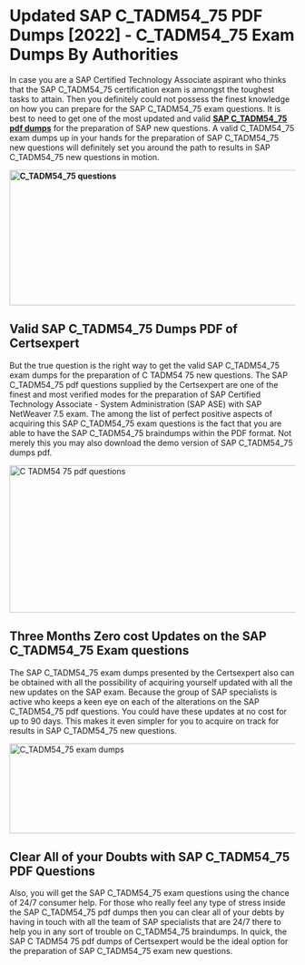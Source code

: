<h1><strong>Updated SAP C_TADM54_75 PDF Dumps [2022] - C_TADM54_75 Exam Dumps By Authorities&nbsp;</strong></h1>
<p><span style="font-weight: 400;">In case you are a SAP Certified Technology Associate aspirant who thinks that the SAP C_TADM54_75 certification exam is amongst the toughest tasks to attain. Then you definitely could not possess the finest knowledge on how you can prepare for the SAP C_TADM54_75 exam questions. It is best to need to get one of the most updated and valid <strong><a href="https://www.certsexpert.com/C_TADM54_75-pdf-questions.html">SAP C_TADM54_75 pdf dumps</a></strong> for the preparation of SAP new questions. A valid  C_TADM54_75 exam dumps up in your hands for the preparation of SAP C_TADM54_75 new questions will definitely set you around the path to results in SAP C_TADM54_75 new questions in motion.</span></p>
<p><span style="font-weight: 400;"><strong><img style="display: block; margin-left: auto; margin-right: auto;" src="https://i.ibb.co/QXh983F/73475278-2429792180625311-4586132736837681152-n.jpg" alt="C_TADM54_75 questions" width="632" height="238" /></strong></span></p>
<h2><strong>Valid SAP C_TADM54_75 Dumps PDF of Certsexpert</strong></h2>
<p><span style="font-weight: 400;">But the true question is the right way to get the valid SAP C_TADM54_75 exam dumps for the preparation of C TADM54 75 new questions. The SAP C_TADM54_75 pdf questions supplied by the Certsexpert are one of the finest and most verified modes for the preparation of SAP Certified Technology Associate - System Administration (SAP ASE) with SAP NetWeaver 7.5 exam. The among the list of perfect positive aspects of acquiring this SAP C_TADM54_75 exam questions is the fact that you are able to have the SAP C_TADM54_75 braindumps within the PDF format. Not merely this you may also download the demo version of SAP C_TADM54_75 dumps pdf.</span></p>
<p><span style="font-weight: 400;"><img style="display: block; margin-left: auto; margin-right: auto;" src="https://i.ibb.co/Jd8hN2L/76714008-3182067705200142-8735104740007870464-n.jpg" alt="C TADM54 75 pdf questions" width="701" height="259" /></span></p>
<h2><strong>Three Months Zero cost Updates on the SAP C_TADM54_75 Exam questions</strong></h2>
<p><span style="font-weight: 400;">The SAP C_TADM54_75 exam dumps presented by the Certsexpert also can be obtained with all the possibility of acquiring yourself updated with all the new updates on the SAP exam. Because the group of SAP specialists is active who keeps a keen eye on each of the alterations on the SAP C_TADM54_75 pdf questions. You could have these updates at no cost for up to 90 days. This makes it even simpler for you to acquire on track for results in SAP C_TADM54_75 new questions.</span></p>
<p><span style="font-weight: 400;"><a href="https://www.certsexpert.com/C_TADM54_75-pdf-questions.html"><img style="display: block; margin-left: auto; margin-right: auto;" src="https://i.ibb.co/TMnKrkJ/75398236-424489711531572-5064688549987614720-n.jpg" alt="C_TADM54_75 exam dumps" width="714" height="158" /></a></span></p>
<h2><strong>Clear All of your Doubts with SAP C_TADM54_75 PDF Questions</strong></h2>
<p>Also, you will get the SAP C_TADM54_75 exam questions using the chance of 24/7 consumer help. For those who really feel any type of stress inside the SAP C_TADM54_75 pdf dumps then you can clear all of your debts by having in touch with all the team of SAP specialists that are 24/7 there to help you in any sort of trouble on  C_TADM54_75 braindumps. In quick, the SAP C TADM54 75 pdf dumps of Certsexpert would be the ideal option for the preparation of SAP C_TADM54_75 exam new questions.</p>
